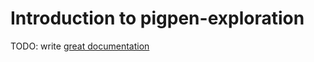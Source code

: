 # Introduction to pigpen-exploration

TODO: write [great documentation](http://jacobian.org/writing/great-documentation/what-to-write/)
